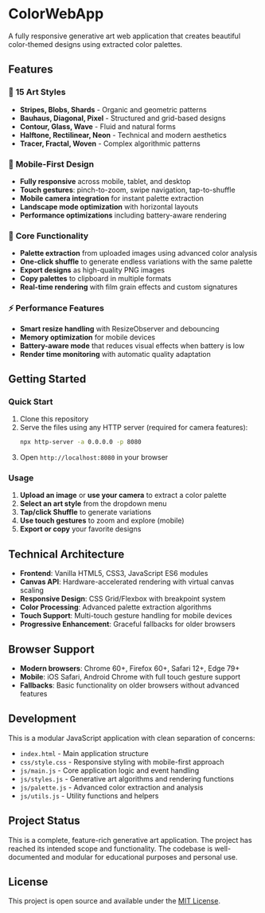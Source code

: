 # ColorWebApp

A fully responsive generative art web application that creates beautiful color-themed designs using extracted color palettes.

## Features

### 🎨 **15 Art Styles**
- **Stripes, Blobs, Shards** - Organic and geometric patterns
- **Bauhaus, Diagonal, Pixel** - Structured and grid-based designs  
- **Contour, Glass, Wave** - Fluid and natural forms
- **Halftone, Rectilinear, Neon** - Technical and modern aesthetics
- **Tracer, Fractal, Woven** - Complex algorithmic patterns

### 📱 **Mobile-First Design**
- **Fully responsive** across mobile, tablet, and desktop
- **Touch gestures**: pinch-to-zoom, swipe navigation, tap-to-shuffle
- **Mobile camera integration** for instant palette extraction
- **Landscape mode optimization** with horizontal layouts
- **Performance optimizations** including battery-aware rendering

### 🎯 **Core Functionality**
- **Palette extraction** from uploaded images using advanced color analysis
- **One-click shuffle** to generate endless variations with the same palette
- **Export designs** as high-quality PNG images
- **Copy palettes** to clipboard in multiple formats
- **Real-time rendering** with film grain effects and custom signatures

### ⚡ **Performance Features**
- **Smart resize handling** with ResizeObserver and debouncing
- **Memory optimization** for mobile devices
- **Battery-aware mode** that reduces visual effects when battery is low
- **Render time monitoring** with automatic quality adaptation

## Getting Started

### Quick Start
1. Clone this repository
2. Serve the files using any HTTP server (required for camera features):
   ```bash
   npx http-server -a 0.0.0.0 -p 8080
   ```
3. Open `http://localhost:8080` in your browser

### Usage
1. **Upload an image** or **use your camera** to extract a color palette
2. **Select an art style** from the dropdown menu
3. **Tap/click Shuffle** to generate variations
4. **Use touch gestures** to zoom and explore (mobile)
5. **Export or copy** your favorite designs

## Technical Architecture

- **Frontend**: Vanilla HTML5, CSS3, JavaScript ES6 modules
- **Canvas API**: Hardware-accelerated rendering with virtual canvas scaling
- **Responsive Design**: CSS Grid/Flexbox with breakpoint system
- **Color Processing**: Advanced palette extraction algorithms
- **Touch Support**: Multi-touch gesture handling for mobile devices
- **Progressive Enhancement**: Graceful fallbacks for older browsers

## Browser Support

- **Modern browsers**: Chrome 60+, Firefox 60+, Safari 12+, Edge 79+
- **Mobile**: iOS Safari, Android Chrome with full touch gesture support
- **Fallbacks**: Basic functionality on older browsers without advanced features

## Development

This is a modular JavaScript application with clean separation of concerns:
- `index.html` - Main application structure
- `css/style.css` - Responsive styling with mobile-first approach
- `js/main.js` - Core application logic and event handling
- `js/styles.js` - Generative art algorithms and rendering functions
- `js/palette.js` - Advanced color extraction and analysis
- `js/utils.js` - Utility functions and helpers

## Project Status

This is a complete, feature-rich generative art application. The project has reached its intended scope and functionality. The codebase is well-documented and modular for educational purposes and personal use.

## License

This project is open source and available under the [MIT License](LICENSE).